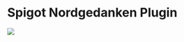 Spigot Nordgedanken Plugin
==========================
[![](https://jitpack.io/v/Nordgedanken/SpigotNordgedanken.svg)](https://jitpack.io/#Nordgedanken/SpigotNordgedanken)